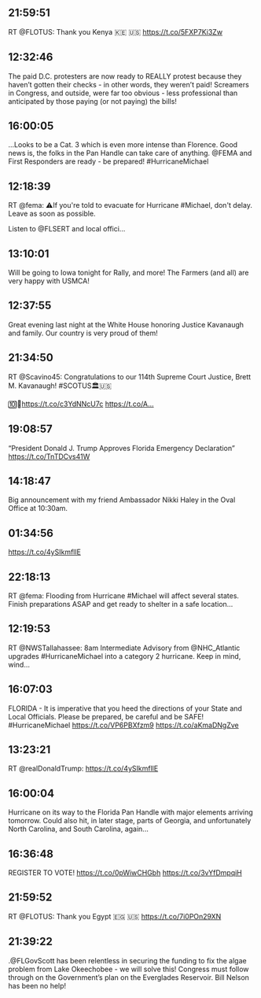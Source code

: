 ## 21:59:51
RT @FLOTUS: Thank you Kenya 🇰🇪 🇺🇸 https://t.co/5FXP7Ki3Zw
## 12:32:46
The paid D.C. protesters are now ready to REALLY protest because they haven’t gotten their checks - in other words, they weren’t paid! Screamers in Congress, and outside, were far too obvious - less professional than anticipated by those paying (or not paying) the bills!
## 16:00:05
...Looks to be a Cat. 3 which is even more intense than Florence. Good news is, the folks in the Pan Handle can take care of anything. @FEMA and First Responders are ready - be prepared! #HurricaneMichael
## 12:18:39
RT @fema: ⚠️If you're told to evacuate for Hurricane #Michael, don't delay. Leave as soon as possible. 

Listen to @FLSERT and local offici…
## 13:10:01
Will be going to Iowa tonight for Rally, and more! The Farmers (and all) are very happy with USMCA!
## 12:37:55
Great evening last night at the White House honoring Justice Kavanaugh and family. Our country is very proud of them!
## 21:34:50
RT @Scavino45: Congratulations to our 114th Supreme Court Justice, Brett M. Kavanaugh! #SCOTUS🏛🇺🇸

🔟📸https://t.co/c3YdNNcU7c https://t.co/A…
## 19:08:57
“President Donald J. Trump Approves Florida Emergency Declaration” https://t.co/TnTDCvs41W
## 14:18:47
Big announcement with my friend Ambassador Nikki Haley in the Oval Office at 10:30am.
## 01:34:56
https://t.co/4ySIkmfllE
## 22:18:13
RT @fema: Flooding from Hurricane #Michael will affect several states. Finish preparations ASAP and get ready to shelter in a safe location…
## 12:19:53
RT @NWSTallahassee: 8am Intermediate Advisory from @NHC_Atlantic upgrades #HurricaneMichael into a category 2 hurricane. Keep in mind, wind…
## 16:07:03
FLORIDA - It is imperative that you heed the directions of your State and Local Officials. Please be prepared, be careful and be SAFE! 
#HurricaneMichael https://t.co/VP6PBXfzm9 https://t.co/aKmaDNgZve
## 13:23:21
RT @realDonaldTrump: https://t.co/4ySIkmfllE
## 16:00:04
Hurricane on its way to the Florida Pan Handle with major elements arriving tomorrow. Could also hit, in later stage, parts of Georgia, and unfortunately North Carolina, and South Carolina, again...
## 16:36:48
REGISTER TO VOTE! https://t.co/0pWiwCHGbh https://t.co/3vYfDmpqiH
## 21:59:52
RT @FLOTUS: Thank you Egypt 🇪🇬 🇺🇸 https://t.co/7i0POn29XN
## 21:39:22
.@FLGovScott has been relentless in securing the funding to fix the algae problem from Lake Okeechobee - we will solve this! Congress must follow through on the Government’s plan on the Everglades Reservoir. Bill Nelson has been no help!
